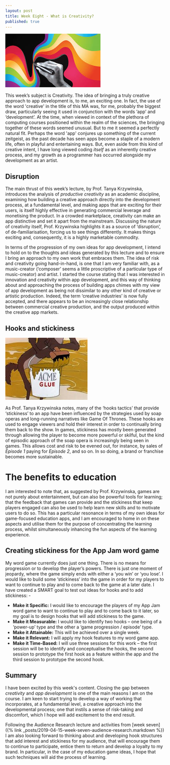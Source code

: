 ```yaml
---
layout: post
title: Week Eight - What is Creativity?
published: true
---
```


![Creativity](\images\creativity-7.jpg)

This week’s subject is Creativity. The idea of bringing a truly creative approach to app development is, to me, an exciting one. In fact, the use of the word 'creative' in the title of this MA was, for me, probably the biggest draw, particularly seeing it used in conjunction with the words ‘app’ and ‘development’. At the time, when viewed in context of the plethora of computing courses positioned within the realm of the sciences, the bringing together of these words seemed unusual. But to me it seemed a perfectly natural fit. Perhaps the word 'app' conjures up something of the current zeitgeist, as the past decade has seen apps become a staple of a modern life, often in playful and entertaining ways. But, even aside from this kind of creative intent, I have long viewed coding _itself_ as an inherently creative process, and my growth as a programmer has occurred alongside my development as an artist.

## Disruption

The main thrust of this week’s lecture, by Prof. Tanya Krzywinska, introduces the analysis of _productive creativity_ as an academic discipline, examining how building a creative approach directly into the development process, at a fundamental level, and making apps that are exciting for their users, is itself highly effective in generating commercial leverage and monetising the product. In a crowded marketplace, creativity can make an app distinctive and set it apart from the mainstream.  Discussing the nature of creativity itself, Prof. Krzywinska highlights it as a source of ‘disruption’, of de-familiarisation, forcing us to see things differently. It makes things exciting and, consequently, it is a highly marketable commodity. 

In terms of the progression of my own ideas for app development, I intend to hold on to the thoughts and ideas generated by this lecture and to ensure I bring an approach to my own work that embraces them. The idea of risk and creativity going hand-in-hand, is one that I am very familiar with, as a music-creator (‘composer’ seems a little proscriptive of a particular type of music-creator) and artist. I started the course stating that I was interested in innovation and creativity within app development, and this way of thinking about and approaching the process of building apps chimes with my view of app development as being not dissimilar to any other kind of creative or artistic production.  Indeed, the term ‘creative industries’ is now fully accepted, and there appears to be an increasingly close relationship between commercial creative production, and the output produced within the creative app markets.

## Hooks and stickiness

![Stickiness](\images\stickiness-1.jpg)

As Prof. Tanya Krzywinska notes, many of the ‘hooks tactics’ that provide ‘stickiness’ to an app have been influenced by the strategies used by soap operas and long-running narratives like Game Of Thrones.  These hooks are used to engage viewers and hold their interest in order to continually bring them back to the show. In games, stickiness has mostly been generated through allowing the player to become more powerful or skilful, but the kind of episodic approach of the soap opera is increasingly being seen in games. This allows cost and risk to be evened out, for instance, by sales of _Episode 1_ paying for _Episode 2_, and so on. In so doing, a brand or franchise becomes more sustainable.

# The benefits to education

I am interested to note that, as suggested by Prof. Krzywinska, games are not purely about entertainment, but can also be powerful tools for learning; that the feedback that games can provide and the stickiness that keep players engaged can also be used to help learn new skills and to motivate users to do so. This has a particular resonance in terms of my own ideas for game-focused education apps, and I am encouraged to home in on these aspects and utilise them for the purpose of concentrating the learning process, whilst simultaneously inhancing the fun aspects of the learning experience.     

## Creating stickiness for the App Jam word game

My word game currently does just one thing. There is no means for progression or to develop the player’s powers. There is just one moment of jeopardy, where the game simply ends with either a ‘you win’ or ‘you lose’. I would like to build some ‘stickiness’ into the game in order for my players to want to continue to play and to come back to the game at a later date. I have created a SMART goal to test out ideas for hooks and to add stickiness: -

* **Make it Specific:** I would like to encourage the players of my App Jam word game to want to continue to play and to come back to it later, so my goal is to design hooks that will add stickiness to the game. 
* **Make it Measurable:** I would like to identify two hooks – one being of a ‘power-up’ type and the other a ‘game progression / episode’ type.
* **Make it Attainable:** This will be achieved over a single week.
* **Make it Relevant:** I will apply my hook features to my word game app.
* **Make it Time-Based:** I will use three sessions for this work – the first session will be to identify and conceptualise the hooks, the second session to prototype the first hook as a feature within the app and the third session to prototype the second hook.

## Summary

I have been excited by this week's content. Closing the gap between _creativity_ and _app development_ is one of the main reasons I am on the course. I am keen to start trying to develop a way of working that incorporates, at a fundamental level, a creative approach into the developmental process; one that instils a sense of risk-taking and discomfort, which I hope will add excitement to the end result. 

Following the Audience Research lecture and activities from [week seven]({% link _posts/2019-04-15-week-seven-audience-research.markdown %}) I am also looking forward to thinking about and developing hook structures that add interest and stickiness for my audience, that will encourage them to continue to participate, entice them to return and develop a loyalty to my brand.  In particular, in the case of my education game ideas, I hope that such techniques will aid the process of learning.